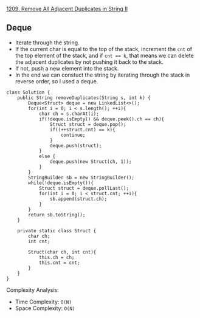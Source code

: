 [1209. Remove All Adjacent Duplicates in String II](https://leetcode.com/problems/remove-all-adjacent-duplicates-in-string-ii/)

## Deque

- Iterate through the string.
- If the current char is equal to the top of the stack, increment the `cnt` of the top element of the stack, and if `cnt == k`, that means we can delete the adjacent duplicates by not pushing it back to the stack.
- If not, push a new element into the stack.
- In the end we can constuct the string by iterating through the stack in reverse order, so I used a deque.

```
class Solution {
    public String removeDuplicates(String s, int k) {
        Deque<Struct> deque = new LinkedList<>();
        for(int i = 0; i < s.length(); ++i){
            char ch = s.charAt(i);
            if(!deque.isEmpty() && deque.peek().ch == ch){
                Struct struct = deque.pop();
                if((++struct.cnt) == k){
                    continue;
                }
                deque.push(struct);
            }
            else {
                deque.push(new Struct(ch, 1));
            }
        }
        StringBuilder sb = new StringBuilder();
        while(!deque.isEmpty()){
            Struct struct = deque.pollLast();
            for(int i = 0; i < struct.cnt; ++i){
                sb.append(struct.ch);
            }
        }
        return sb.toString();
    }

    private static class Struct {
        char ch;
        int cnt;

        Struct(char ch, int cnt){
            this.ch = ch;
            this.cnt = cnt;
        }
    }
}
```

Complexity Analysis:
- Time Complexity: `O(N)`
- Space Complexity: `O(N)`
